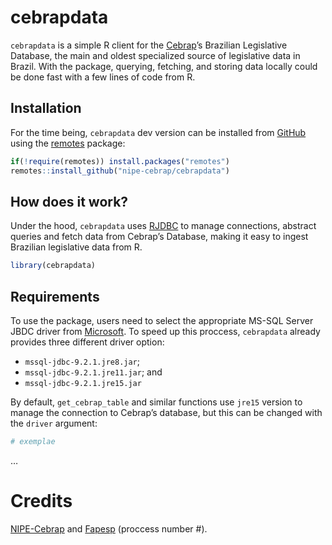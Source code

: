 
<!-- README.md is generated from README.Rmd. Please edit that file -->

# cebrapdata

<!-- badges: start -->
<!-- badges: end -->

`cebrapdata` is a simple R client for the
[Cebrap](https://cebrap.org.br/)’s Brazilian Legislative Database, the
main and oldest specialized source of legislative data in Brazil. With
the package, querying, fetching, and storing data locally could be done
fast with a few lines of code from R.

## Installation

For the time being, `cebrapdata` dev version can be installed from
[GitHub](https://github.com/) using the
[remotes](https://cran.r-project.org/web/packages/remotes/index.html)
package:

``` r
if(!require(remotes)) install.packages("remotes")
remotes::install_github("nipe-cebrap/cebrapdata")
```

## How does it work?

Under the hood, `cebrapdata` uses
[RJDBC](https://cran.r-project.org/web/packages/RJDBC/index.html) to
manage connections, abstract queries and fetch data from Cebrap’s
Database, making it easy to ingest Brazilian legislative data from R.

``` r
library(cebrapdata)
```

## Requirements

To use the package, users need to select the appropriate MS-SQL Server
JBDC driver from
[Microsoft](https://docs.microsoft.com/pt-br/sql/connect/jdbc/download-microsoft-jdbc-driver-for-sql-server?view=sql-server-ver15).
To speed up this proccess, `cebrapdata` already provides three different
driver option:

-   `mssql-jdbc-9.2.1.jre8.jar`;
-   `mssql-jdbc-9.2.1.jre11.jar`; and
-   `mssql-jdbc-9.2.1.jre15.jar`

By default, `get_cebrap_table` and similar functions use `jre15` version
to manage the connection to Cebrap’s database, but this can be changed
with the `driver` argument:

``` r
# exemplae
```

…

# Credits

[NIPE-Cebrap](https://cebrap.org.br/nucleos/nucleo-instituicoes-politicas-e-eleicoes/)
and [Fapesp](https://fapesp.br/) (proccess number \#).

